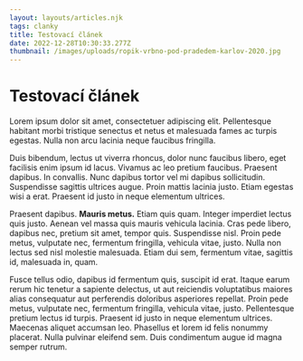 ```yaml
---
layout: layouts/articles.njk
tags: clanky
title: Testovací článek
date: 2022-12-28T10:30:33.277Z
thumbnail: /images/uploads/ropik-vrbno-pod-pradedem-karlov-2020.jpg
---
```

# T﻿estovací článek

Lorem ipsum dolor sit amet, consectetuer adipiscing elit. Pellentesque habitant morbi tristique senectus et netus et malesuada fames ac turpis egestas. Nulla non arcu lacinia neque faucibus fringilla. 

Duis bibendum, lectus ut viverra rhoncus, dolor nunc faucibus libero, eget facilisis enim ipsum id lacus. Vivamus ac leo pretium faucibus. Praesent dapibus. In convallis. Nunc dapibus tortor vel mi dapibus sollicitudin. Suspendisse sagittis ultrices augue. Proin mattis lacinia justo. Etiam egestas wisi a erat. Praesent id justo in neque elementum ultrices.

Praesent dapibus. **Mauris metus.** Etiam quis quam. Integer imperdiet lectus quis justo. Aenean vel massa quis mauris vehicula lacinia. Cras pede libero, dapibus nec, pretium sit amet, tempor quis. Suspendisse nisl. Proin pede metus, vulputate nec, fermentum fringilla, vehicula vitae, justo. Nulla non lectus sed nisl molestie malesuada. Etiam dui sem, fermentum vitae, sagittis id, malesuada in, quam.

Fusce tellus odio, dapibus id fermentum quis, suscipit id erat. Itaque earum rerum hic tenetur a sapiente delectus, ut aut reiciendis voluptatibus maiores alias consequatur aut perferendis doloribus asperiores repellat. Proin pede metus, vulputate nec, fermentum fringilla, vehicula vitae, justo. Pellentesque pretium lectus id turpis. Praesent id justo in neque elementum ultrices. Maecenas aliquet accumsan leo. Phasellus et lorem id felis nonummy placerat. Nulla pulvinar eleifend sem. Duis condimentum augue id magna semper rutrum.